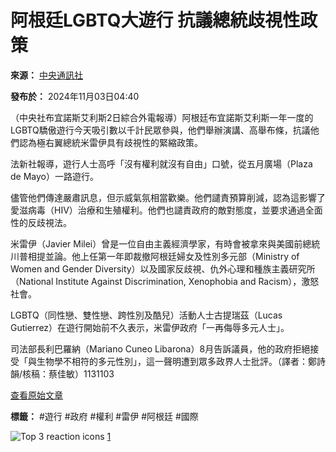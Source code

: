 # 阿根廷LGBTQ大遊行 抗議總統歧視性政策

**來源：** [中央通訊社](/tw/v3/publisher/100003)

**發布於：** 2024年11月03日04:40

（中央社布宜諾斯艾利斯2日綜合外電報導）阿根廷布宜諾斯艾利斯一年一度的LGBTQ驕傲遊行今天吸引數以千計民眾參與，他們舉辦演講、高舉布條，抗議他們認為極右翼總統米雷伊具有歧視性的緊縮政策。

法新社報導，遊行人士高呼「沒有權利就沒有自由」口號，從五月廣場（Plaza de Mayo）一路遊行。

儘管他們傳達嚴肅訊息，但示威氣氛相當歡樂。他們譴責預算削減，認為這影響了愛滋病毒（HIV）治療和生殖權利。他們也譴責政府的敵對態度，並要求通過全面性的反歧視法。

米雷伊（Javier Milei）曾是一位自由主義經濟學家，有時會被拿來與美國前總統川普相提並論。他上任第一年即裁撤阿根廷婦女及性別多元部（Ministry of Women and Gender Diversity）以及國家反歧視、仇外心理和種族主義研究所（National Institute Against Discrimination, Xenophobia and Racism），激怒社會。

LGBTQ（同性戀、雙性戀、跨性別及酷兒）活動人士古提瑞茲（Lucas Gutierrez）在遊行開始前不久表示，米雷伊政府「一再侮辱多元人士」。

司法部長利巴羅納（Mariano Cuneo Libarona）8月告訴議員，他的政府拒絕接受「與生物學不相符的多元性別」，這一聲明遭到眾多政界人士批評。（譯者：鄭詩韻/核稿：蔡佳敏）1131103

[查看原始文章](https://www.cna.com.tw/news/aopl/202411030069.aspx?utm_source=LINE&utm_medium=linetoday&utm_campaign=lineback)

**標籤：** #遊行 #政府 #權利 #雷伊 #阿根廷 #國際

![Top 3 reaction icons](https://today.line.me/dist/9fbc20aa/static/img/reaction/static/1003.png) [1](/tw/v2/comment/article/nX2Qlpg)
